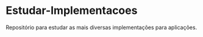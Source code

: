 # Estudar-Implementacoes
Repositório para estudar as mais diversas implementações para aplicações. 
